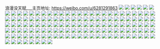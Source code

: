 浪漫没天赋___主页地址: https://weibo.com/u/6281291863 
![](https://wx4.sinaimg.cn/mw2000/006R5EX5gy1h901pqe9nbj30wh1h24qr.jpg) 
![](https://wx4.sinaimg.cn/mw2000/006R5EX5gy1h901ph7dn2j31581kw4qp.jpg) 
![](https://wx4.sinaimg.cn/mw2000/006R5EX5gy1h901pn3f50j31711ycnpi.jpg) 
![](https://wx4.sinaimg.cn/mw2000/006R5EX5gy1h8wdyhgovhj328u3351ky.jpg) 
![](https://wx4.sinaimg.cn/mw2000/006R5EX5gy1h8wdygf8svj328230e7wi.jpg) 
![](https://wx4.sinaimg.cn/mw2000/006R5EX5gy1h8wdyicpbcj31sc2ds4qq.jpg) 
![](https://wx4.sinaimg.cn/mw2000/006R5EX5gy1h8wdyjthw2j31sc2ds1ky.jpg) 
![](https://wx4.sinaimg.cn/mw2000/006R5EX5gy1h8petq60vrj30u016a1c2.jpg) 
![](https://wx4.sinaimg.cn/mw2000/006R5EX5gy1h8petsgz4fj30u0140qic.jpg) 
![](https://wx4.sinaimg.cn/mw2000/006R5EX5gy1h8petu073bj30u014q7jf.jpg) 
![](https://wx4.sinaimg.cn/mw2000/006R5EX5gy1h8petv3m5xj30u01d2nbx.jpg) 
![](https://wx4.sinaimg.cn/mw2000/006R5EX5gy1h8petoumt6j30u015udsm.jpg) 
![](https://wx4.sinaimg.cn/mw2000/006R5EX5gy1h8petwhmjzj30u01ha4ev.jpg) 
![](https://wx4.sinaimg.cn/mw2000/006R5EX5gy1h8k1i0w267j30u01caqk0.jpg) 
![](https://wx4.sinaimg.cn/mw2000/006R5EX5gy1h8k1i1u3rgj30u014b7js.jpg) 
![](https://wx4.sinaimg.cn/mw2000/006R5EX5gy1h8k1i3cx8ej30u0166tqu.jpg) 
![](https://wx4.sinaimg.cn/mw2000/006R5EX5gy1h8k1i4eesqj30u015c4h0.jpg) 
![](https://wx4.sinaimg.cn/mw2000/006R5EX5gy1h8cufglbogj30u0174thn.jpg) 
![](https://wx4.sinaimg.cn/mw2000/006R5EX5gy1h8cuffo5hqj30u0190dtm.jpg) 
![](https://wx4.sinaimg.cn/mw2000/006R5EX5gy1h8cufhc5k2j30u015p0zo.jpg) 
![](https://wx4.sinaimg.cn/mw2000/006R5EX5gy1h8cufkud1kj30u014sjzh.jpg) 
![](https://wx4.sinaimg.cn/mw2000/006R5EX5gy1h8cufmrmi2j30u014hk00.jpg) 
![](https://wx4.sinaimg.cn/mw2000/006R5EX5gy1h8cufehdphj30u00u0k1j.jpg) 
![](https://wx4.sinaimg.cn/mw2000/006R5EX5gy1h8cufjaf0lj30u018b4f3.jpg) 
![](https://wx4.sinaimg.cn/mw2000/006R5EX5gy1h8cufi40qmj30u017kwlu.jpg) 
![](https://wx4.sinaimg.cn/mw2000/006R5EX5gy1h8cuflzgmvj30u0191dse.jpg) 
![](https://wx4.sinaimg.cn/mw2000/006R5EX5gy1h7q18b6oetj30u0190k0f.jpg) 
![](https://wx4.sinaimg.cn/mw2000/006R5EX5gy1h7q18bup6pj30u016m47m.jpg) 
![](https://wx4.sinaimg.cn/mw2000/006R5EX5gy1h7q18deaq4j30u01907cp.jpg) 
![](https://wx4.sinaimg.cn/mw2000/006R5EX5gy1h7q18e2b8xj30u01407b2.jpg) 
![](https://wx4.sinaimg.cn/mw2000/006R5EX5gy1h7q18fk9bnj30u014egvr.jpg) 
![](https://wx4.sinaimg.cn/mw2000/006R5EX5gy1h7q18acxlkj30u013kwmh.jpg) 
![](https://wx4.sinaimg.cn/mw2000/006R5EX5gy1h7nohrae14j30u014gadz.jpg) 
![](https://wx4.sinaimg.cn/mw2000/006R5EX5gy1h7nohs3z9ij30u10u0tbb.jpg) 
![](https://wx4.sinaimg.cn/mw2000/006R5EX5gy1h7noht5fhgj30u01460z8.jpg) 
![](https://wx4.sinaimg.cn/mw2000/006R5EX5gy1h7nohw351ej30u0140dm7.jpg) 
![](https://wx4.sinaimg.cn/mw2000/006R5EX5gy1h7g5ct9x55j30u01680zq.jpg) 
![](https://wx4.sinaimg.cn/mw2000/006R5EX5gy1h7g5cukjbgj30u0140tek.jpg) 
![](https://wx4.sinaimg.cn/mw2000/006R5EX5gy1h7g5cwefd6j30u0140403.jpg) 
![](https://wx4.sinaimg.cn/mw2000/006R5EX5gy1h7g5cs102aj30u016844j.jpg) 
![](https://wx4.sinaimg.cn/mw2000/006R5EX5gy1h7g5cv9ovkj30u0140jw7.jpg) 
![](https://wx4.sinaimg.cn/mw2000/006R5EX5gy1h7g5cxcun7j30u014079b.jpg) 
![](https://wx4.sinaimg.cn/mw2000/006R5EX5gy1h7cvchz614j30u0191n5d.jpg) 
![](https://wx4.sinaimg.cn/mw2000/006R5EX5gy1h7cvch2xr7j30u0191ach.jpg) 
![](https://wx4.sinaimg.cn/mw2000/006R5EX5gy1h77l6a6ze5j30u0166gvw.jpg) 
![](https://wx4.sinaimg.cn/mw2000/006R5EX5gy1h77l6b3kdyj30u015qgvf.jpg) 
![](https://wx4.sinaimg.cn/mw2000/006R5EX5gy1h77l6ckyuvj30u016a46c.jpg) 
![](https://wx4.sinaimg.cn/mw2000/006R5EX5gy1h77l6ecd03j30u014yk1i.jpg) 
![](https://wx4.sinaimg.cn/mw2000/006R5EX5gy1h73o3v982kj30u013z120.jpg) 
![](https://wx4.sinaimg.cn/mw2000/006R5EX5gy1h73o3tr9b5j30u0140107.jpg) 
![](https://wx4.sinaimg.cn/mw2000/006R5EX5gy1h73o3xy7bdj31400u0792.jpg) 
![](https://wx4.sinaimg.cn/mw2000/006R5EX5gy1h73o3x0ob4j30u0140ai7.jpg) 
![](https://wx4.sinaimg.cn/mw2000/006R5EX5gy1h701xdir1pj30u015mdmj.jpg) 
![](https://wx4.sinaimg.cn/mw2000/006R5EX5gy1h701xf2meyj30u016845r.jpg) 
![](https://wx4.sinaimg.cn/mw2000/006R5EX5gy1h701xcd6y2j313b0u0ag6.jpg) 
![](https://wx4.sinaimg.cn/mw2000/006R5EX5gy1h701xge8zmj30u014qdlb.jpg) 
![](https://wx4.sinaimg.cn/mw2000/006R5EX5gy1h6y4qdn7umj30u012nn3z.jpg) 
![](https://wx4.sinaimg.cn/mw2000/006R5EX5gy1h6y4qegdgij30u014xtgb.jpg) 
![](https://wx4.sinaimg.cn/mw2000/006R5EX5gy1h6y4qcz386j30u0146460.jpg) 
![](https://wx4.sinaimg.cn/mw2000/006R5EX5gy1h6y4qfnt9hj30u0167tfy.jpg) 
![](https://wx4.sinaimg.cn/mw2000/006R5EX5gy1h6y4qgfpcyj30u014y7bi.jpg) 
![](https://wx4.sinaimg.cn/mw2000/006R5EX5gy1h6y4qhaz56j30u013zwly.jpg) 
![](https://wx4.sinaimg.cn/mw2000/006R5EX5gy1h6wj39ti4ij30u00u0dlh.jpg) 
![](https://wx4.sinaimg.cn/mw2000/006R5EX5gy1h6wj3c6pr5j30u01o0h2n.jpg) 
![](https://wx4.sinaimg.cn/mw2000/006R5EX5gy1h6wj3dhiisj30u014yjvd.jpg) 
![](https://wx4.sinaimg.cn/mw2000/006R5EX5gy1h6wj38rwkaj30u01hc0z6.jpg) 
![](https://wx4.sinaimg.cn/mw2000/006R5EX5gy1h6usadp2hkj30u013zdmz.jpg) 
![](https://wx4.sinaimg.cn/mw2000/006R5EX5gy1h6usafsi0qj30u013zafq.jpg) 
![](https://wx4.sinaimg.cn/mw2000/006R5EX5gy1h6usah0lk5j30u0119wke.jpg) 
![](https://wx4.sinaimg.cn/mw2000/006R5EX5gy1h6usacbhzpj30u014eakd.jpg) 
![](https://wx4.sinaimg.cn/mw2000/006R5EX5gy1h6oek5ct4qj318x0u0wmj.jpg) 
![](https://wx4.sinaimg.cn/mw2000/006R5EX5gy1h6oek47883j31820u07g7.jpg) 
![](https://wx4.sinaimg.cn/mw2000/006R5EX5gy1h6en6pg77vj30u010dwgl.jpg) 
![](https://wx4.sinaimg.cn/mw2000/006R5EX5gy1h6en6vln5mj30u0140dlk.jpg) 
![](https://wx4.sinaimg.cn/mw2000/006R5EX5gy1h6en6ygdmij30u013zk15.jpg) 
![](https://wx4.sinaimg.cn/mw2000/006R5EX5gy1h6en6sz1m9j30u015bgrl.jpg) 
![](https://wx4.sinaimg.cn/mw2000/006R5EX5gy1h6en6qafkjj30u015uwj8.jpg) 
![](https://wx4.sinaimg.cn/mw2000/006R5EX5gy1h6en6wi4tmj30u0140jyt.jpg) 
![](https://wx4.sinaimg.cn/mw2000/006R5EX5gy1h6en6uv9l6j30u014078i.jpg) 
![](https://wx4.sinaimg.cn/mw2000/006R5EX5gy1h6en6tttvuj30u0149425.jpg) 
![](https://wx4.sinaimg.cn/mw2000/006R5EX5gy1h6en6ohbuej30u015l0u3.jpg) 
![](https://wx4.sinaimg.cn/mw2000/006R5EX5gy1h6botbrqsvj30u013zk26.jpg) 
![](https://wx4.sinaimg.cn/mw2000/006R5EX5gy1h6botaamn3j30u0188n1l.jpg) 
![](https://wx4.sinaimg.cn/mw2000/006R5EX5gy1h63ju9squ4j30u013zn7v.jpg) 
![](https://wx4.sinaimg.cn/mw2000/006R5EX5gy1h63ju87s9zj30u014046v.jpg) 
![](https://wx4.sinaimg.cn/mw2000/006R5EX5gy1h5jl6ka7iej32bf2bfqv7.jpg) 
![](https://wx4.sinaimg.cn/mw2000/006R5EX5gy1h5jl6wq8yej32ae2xyx6s.jpg) 
![](https://wx4.sinaimg.cn/mw2000/006R5EX5gy1h5jl6oirhaj328e31db2d.jpg) 
![](https://wx4.sinaimg.cn/mw2000/006R5EX5gy1h5jl6smydkj32942yuhdw.jpg) 
![](https://wx4.sinaimg.cn/mw2000/006R5EX5gy1h5frqxt80lj32ab31ru0y.jpg) 
![](https://wx4.sinaimg.cn/mw2000/006R5EX5gy1h5frqn8mj4j322o33z7wk.jpg) 
![](https://wx4.sinaimg.cn/mw2000/006R5EX5gy1h5frqtw9zqj32c133zkjq.jpg) 
![](https://wx4.sinaimg.cn/mw2000/006R5EX5gy1h5frr25zxoj329p30ynpg.jpg) 
![](https://wx4.sinaimg.cn/mw2000/006R5EX5gy1h5avsav9wuj30u0169dsy.jpg) 
![](https://wx4.sinaimg.cn/mw2000/006R5EX5gy1h5avsbsgfhj30u00u0tf2.jpg) 
![](https://wx4.sinaimg.cn/mw2000/006R5EX5gy1h5avs9ebqhj30u0141tin.jpg) 
![](https://wx4.sinaimg.cn/mw2000/006R5EX5gy1h5avsd1hvdj31900u0thb.jpg) 
![](https://wx4.sinaimg.cn/mw2000/006R5EX5gy1h50jdb3ohrj31sc2ds1kz.jpg) 
![](https://wx4.sinaimg.cn/mw2000/006R5EX5gy1h50jde99xuj31qx2mex6p.jpg) 
![](https://wx4.sinaimg.cn/mw2000/006R5EX5gy1h50jdiqyitj323134k1kz.jpg) 
![](https://wx4.sinaimg.cn/mw2000/006R5EX5gy1h4lsn55qcxj31yw2yd4qr.jpg) 
![](https://wx4.sinaimg.cn/mw2000/006R5EX5gy1h4lsnkgyfdj31u735su0y.jpg) 
![](https://wx4.sinaimg.cn/mw2000/006R5EX5gy1h4lsnb76vwj31kn2sphdu.jpg) 
![](https://wx4.sinaimg.cn/mw2000/006R5EX5gy1h4lsn7x2juj32bz1qzb2a.jpg) 
![](https://wx4.sinaimg.cn/mw2000/006R5EX5gy1h4lsnc1p7vj30nd0v6tna.jpg) 
![](https://wx4.sinaimg.cn/mw2000/006R5EX5gy1h4lsngsoetj32c03404qs.jpg) 
![](https://wx4.sinaimg.cn/mw2000/006R5EX5gy1h4ktydiirpj31j62ps1kz.jpg) 
![](https://wx4.sinaimg.cn/mw2000/006R5EX5gy1h4kty6qcnbj31hr28mb2a.jpg) 
![](https://wx4.sinaimg.cn/mw2000/006R5EX5gy1h4kty2g8h9j31h02fihdu.jpg) 
![](https://wx4.sinaimg.cn/mw2000/006R5EX5gy1h4ktyk390zj325z313x6s.jpg) 
![](https://wx4.sinaimg.cn/mw2000/006R5EX5gy1h4jjosrylnj324q2xdb2b.jpg) 
![](https://wx4.sinaimg.cn/mw2000/006R5EX5gy1h4jjoy79faj32822zpe83.jpg) 
![](https://wx4.sinaimg.cn/mw2000/006R5EX5gy1h4jjp23c23j31z12ykb2b.jpg) 
![](https://wx4.sinaimg.cn/mw2000/006R5EX5gy1h40nf4heo3j30u00u0wo1.jpg) 
![](https://wx4.sinaimg.cn/mw2000/006R5EX5gy1h40nf3id53j30u00u0qbg.jpg) 
![](https://wx4.sinaimg.cn/mw2000/006R5EX5gy1h40nf5mqlxj30u00u07cq.jpg) 
![](https://wx4.sinaimg.cn/mw2000/006R5EX5gy1h3t0ds8njlj3291302qv7.jpg) 
![](https://wx4.sinaimg.cn/mw2000/006R5EX5gy1h3t0dxsxiej32bz1qz4qr.jpg) 
![](https://wx4.sinaimg.cn/mw2000/006R5EX5gy1h3p1d3ydmpj30u0140dnw.jpg) 
![](https://wx4.sinaimg.cn/mw2000/006R5EX5gy1h3p1d4yguaj30u0140ahm.jpg) 
![](https://wx4.sinaimg.cn/mw2000/006R5EX5gy1h3p1d5sqz1j30u0140wmd.jpg) 
![](https://wx4.sinaimg.cn/mw2000/006R5EX5gy1h3p1d6h28yj30u00u0n3m.jpg) 
![](https://wx4.sinaimg.cn/mw2000/006R5EX5gy1h3p1d39pifj30u10u0tfd.jpg) 
![](https://wx4.sinaimg.cn/mw2000/006R5EX5gy1h3p1d8fmtkj30u0140gtv.jpg) 
![](https://wx4.sinaimg.cn/mw2000/006R5EX5gy1h2w7vflsidj30u0140wow.jpg) 
![](https://wx4.sinaimg.cn/mw2000/006R5EX5gy1h2w7veirulj30u0140k1h.jpg) 
![](https://wx4.sinaimg.cn/mw2000/006R5EX5gy1h2blytai5wj30u01407h1.jpg) 
![](https://wx4.sinaimg.cn/mw2000/006R5EX5gy1h2blyuofd6j30u0140tmc.jpg) 
![](https://wx4.sinaimg.cn/mw2000/006R5EX5gy1h2blyrt6n6j30u01407g5.jpg) 
![](https://wx4.sinaimg.cn/mw2000/006R5EX5gy1h2blyvgm2qj30u00u0doh.jpg) 
![](https://wx4.sinaimg.cn/mw2000/006R5EX5gy1h29yice8wlj30u0140wlo.jpg) 
![](https://wx4.sinaimg.cn/mw2000/006R5EX5gy1h29yieyestj30u0140gvc.jpg) 
![](https://wx4.sinaimg.cn/mw2000/006R5EX5gy1h29yigtoyjj30u0140n3e.jpg) 
![](https://wx4.sinaimg.cn/mw2000/006R5EX5gy1h2243ahj38j30u013nk4h.jpg) 
![](https://wx4.sinaimg.cn/mw2000/006R5EX5gy1h2243hdznbj30u013dn5r.jpg) 
![](https://wx4.sinaimg.cn/mw2000/006R5EX5gy1h2243832emj30u0140123.jpg) 
![](https://wx4.sinaimg.cn/mw2000/006R5EX5gy1h224394xj1j30u013z11i.jpg) 
![](https://wx4.sinaimg.cn/mw2000/006R5EX5gy1h2243ch342j30u01o07kp.jpg) 
![](https://wx4.sinaimg.cn/mw2000/006R5EX5gy1h2243gih0lj30u01407bz.jpg) 
